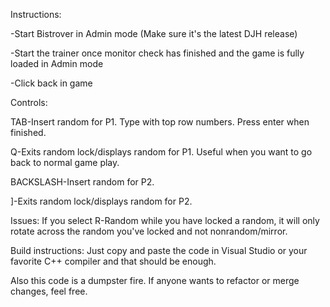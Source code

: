 Instructions:

-Start Bistrover in Admin mode (Make sure it's the latest DJH release)

-Start the trainer once monitor check has finished and the game is fully loaded in Admin mode

-Click back in game


Controls:

TAB-Insert random for P1. Type with top row numbers. Press enter when finished.

Q-Exits random lock/displays random for P1. Useful when you want to go back to normal game play.

BACKSLASH-Insert random for P2.

]-Exits random lock/displays random for P2.


Issues:
If you select R-Random while you have locked a random, it will only rotate across the random you've locked and not nonrandom/mirror.

Build instructions: Just copy and paste the code in Visual Studio or your favorite C++ compiler and that should be enough.

Also this code is a dumpster fire. If anyone wants to refactor or merge changes, feel free.
